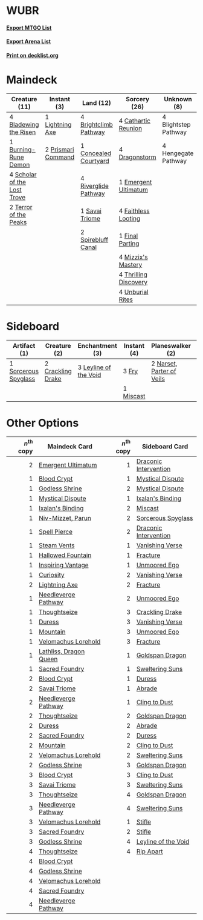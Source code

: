 # WUBR

#### [Export MTGO List](../collection/WUBR/WUBR.txt)
#### [Export Arena List](../collection/WUBR/WUBR_arena.txt)
#### [Print on decklist.org](http://decklist.org/?deckmain=4%09Bladewing%20the%20Risen%0A4%09Blightstep%20Pathway%0A4%09Brightclimb%20Pathway%0A1%09Burning-Rune%20Demon%0A4%09Cathartic%20Reunion%0A1%09Concealed%20Courtyard%0A4%09Dragonstorm%0A1%09Emergent%20Ultimatum%0A4%09Faithless%20Looting%0A1%09Final%20Parting%0A4%09Hengegate%20Pathway%0A1%09Lightning%20Axe%0A4%09Mizzix's%20Mastery%0A2%09Prismari%20Command%0A4%09Riverglide%20Pathway%0A1%09Savai%20Triome%0A4%09Scholar%20of%20the%20Lost%20Trove%0A2%09Spirebluff%20Canal%0A2%09Terror%20of%20the%20Peaks%0A4%09Thrilling%20Discovery%0A4%09Unburial%20Rites&deckside=2%09Crackling%20Drake%0A3%09Fry%0A3%09Leyline%20of%20the%20Void%0A1%09Miscast%0A2%09Narset,%20Parter%20of%20Veils%0A3%09Rip%20Apart%0A1%09Sorcerous%20Spyglass)
# Maindeck

|                                            Creature (11)                                             |                                         Instant (3)                                         |                                           Land (12)                                            |                                          Sorcery (26)                                          |    Unknown (8)     |
|------------------------------------------------------------------------------------------------------|---------------------------------------------------------------------------------------------|------------------------------------------------------------------------------------------------|------------------------------------------------------------------------------------------------|--------------------|
|4 [Bladewing the Risen](http://gatherer.wizards.com/Pages/Card/Details.aspx?multiverseid=433095)      |1 [Lightning Axe](http://gatherer.wizards.com/Pages/Card/Details.aspx?multiverseid=409925)   |4 [Brightclimb Pathway](http://gatherer.wizards.com/Pages/Card/Details.aspx?multiverseid=491911)|4 [Cathartic Reunion](http://gatherer.wizards.com/Pages/Card/Details.aspx?multiverseid=417682)  |4 Blightstep Pathway|
|1 [Burning-Rune Demon](http://gatherer.wizards.com/Pages/Card/Details.aspx?multiverseid=503689)       |2 [Prismari Command](http://gatherer.wizards.com/Pages/Card/Details.aspx?multiverseid=513706)|1 [Concealed Courtyard](http://gatherer.wizards.com/Pages/Card/Details.aspx?multiverseid=417818)|4 [Dragonstorm](http://gatherer.wizards.com/Pages/Card/Details.aspx?multiverseid=178015)        |4 Hengegate Pathway |
|4 [Scholar of the Lost Trove](http://gatherer.wizards.com/Pages/Card/Details.aspx?multiverseid=489181)|                                                                                             |4 [Riverglide Pathway](http://gatherer.wizards.com/Pages/Card/Details.aspx?multiverseid=491920) |1 [Emergent Ultimatum](http://gatherer.wizards.com/Pages/Card/Details.aspx?multiverseid=479705) |                    |
|2 [Terror of the Peaks](http://gatherer.wizards.com/Pages/Card/Details.aspx?multiverseid=485487)      |                                                                                             |1 [Savai Triome](http://gatherer.wizards.com/Pages/Card/Details.aspx?multiverseid=479773)       |4 [Faithless Looting](http://gatherer.wizards.com/Pages/Card/Details.aspx?multiverseid=389512)  |                    |
|                                                                                                      |                                                                                             |2 [Spirebluff Canal](http://gatherer.wizards.com/Pages/Card/Details.aspx?multiverseid=417822)   |1 [Final Parting](http://gatherer.wizards.com/Pages/Card/Details.aspx?multiverseid=442981)      |                    |
|                                                                                                      |                                                                                             |                                                                                                |4 [Mizzix's Mastery](http://gatherer.wizards.com/Pages/Card/Details.aspx?multiverseid=405304)   |                    |
|                                                                                                      |                                                                                             |                                                                                                |4 [Thrilling Discovery](http://gatherer.wizards.com/Pages/Card/Details.aspx?multiverseid=513735)|                    |
|                                                                                                      |                                                                                             |                                                                                                |4 [Unburial Rites](http://gatherer.wizards.com/Pages/Card/Details.aspx?multiverseid=227087)     |                    |


# Sideboard

|                                         Artifact (1)                                          |                                        Creature (2)                                        |                                        Enchantment (3)                                         |                                    Instant (4)                                     |                                          Planeswalker (2)                                          |                                     Sorcery (3)                                      |
|-----------------------------------------------------------------------------------------------|--------------------------------------------------------------------------------------------|------------------------------------------------------------------------------------------------|------------------------------------------------------------------------------------|----------------------------------------------------------------------------------------------------|--------------------------------------------------------------------------------------|
|1 [Sorcerous Spyglass](http://gatherer.wizards.com/Pages/Card/Details.aspx?multiverseid=435407)|2 [Crackling Drake](http://gatherer.wizards.com/Pages/Card/Details.aspx?multiverseid=452913)|3 [Leyline of the Void](http://gatherer.wizards.com/Pages/Card/Details.aspx?multiverseid=107682)|3 [Fry](http://gatherer.wizards.com/Pages/Card/Details.aspx?multiverseid=466894)    |2 [Narset, Parter of Veils](http://gatherer.wizards.com/Pages/Card/Details.aspx?multiverseid=460988)|3 [Rip Apart](http://gatherer.wizards.com/Pages/Card/Details.aspx?multiverseid=513717)|
|                                                                                               |                                                                                            |                                                                                                |1 [Miscast](http://gatherer.wizards.com/Pages/Card/Details.aspx?multiverseid=485380)|                                                                                                    |                                                                                      |


# Other Options

|*n*<sup>th</sup> copy|                                          Maindeck Card                                          |*n*<sup>th</sup> copy|                                         Sideboard Card                                         |
|--------------------:|-------------------------------------------------------------------------------------------------|--------------------:|------------------------------------------------------------------------------------------------|
|                    2|[Emergent Ultimatum](http://gatherer.wizards.com/Pages/Card/Details.aspx?multiverseid=479705)    |                    1|[Draconic Intervention](http://gatherer.wizards.com/Pages/Card/Details.aspx?multiverseid=513573)|
|                    1|[Blood Crypt](http://gatherer.wizards.com/Pages/Card/Details.aspx?multiverseid=97102)            |                    1|[Mystical Dispute](http://gatherer.wizards.com/Pages/Card/Details.aspx?multiverseid=473020)     |
|                    1|[Godless Shrine](http://gatherer.wizards.com/Pages/Card/Details.aspx?multiverseid=405099)        |                    2|[Mystical Dispute](http://gatherer.wizards.com/Pages/Card/Details.aspx?multiverseid=473020)     |
|                    1|[Mystical Dispute](http://gatherer.wizards.com/Pages/Card/Details.aspx?multiverseid=473020)      |                    1|[Ixalan's Binding](http://gatherer.wizards.com/Pages/Card/Details.aspx?multiverseid=435168)     |
|                    1|[Ixalan's Binding](http://gatherer.wizards.com/Pages/Card/Details.aspx?multiverseid=435168)      |                    2|[Miscast](http://gatherer.wizards.com/Pages/Card/Details.aspx?multiverseid=485380)              |
|                    1|[Niv-Mizzet, Parun](http://gatherer.wizards.com/Pages/Card/Details.aspx?multiverseid=452942)     |                    2|[Sorcerous Spyglass](http://gatherer.wizards.com/Pages/Card/Details.aspx?multiverseid=435407)   |
|                    1|[Spell Pierce](http://gatherer.wizards.com/Pages/Card/Details.aspx?multiverseid=425876)          |                    2|[Draconic Intervention](http://gatherer.wizards.com/Pages/Card/Details.aspx?multiverseid=513573)|
|                    1|[Steam Vents](http://gatherer.wizards.com/Pages/Card/Details.aspx?multiverseid=405109)           |                    1|[Vanishing Verse](http://gatherer.wizards.com/Pages/Card/Details.aspx?multiverseid=513736)      |
|                    1|[Hallowed Fountain](http://gatherer.wizards.com/Pages/Card/Details.aspx?multiverseid=97071)      |                    1|[Fracture](http://gatherer.wizards.com/Pages/Card/Details.aspx?multiverseid=513680)             |
|                    1|[Inspiring Vantage](http://gatherer.wizards.com/Pages/Card/Details.aspx?multiverseid=417819)     |                    1|[Unmoored Ego](http://gatherer.wizards.com/Pages/Card/Details.aspx?multiverseid=452962)         |
|                    1|[Curiosity](http://gatherer.wizards.com/Pages/Card/Details.aspx?multiverseid=45240)              |                    2|[Vanishing Verse](http://gatherer.wizards.com/Pages/Card/Details.aspx?multiverseid=513736)      |
|                    2|[Lightning Axe](http://gatherer.wizards.com/Pages/Card/Details.aspx?multiverseid=409925)         |                    2|[Fracture](http://gatherer.wizards.com/Pages/Card/Details.aspx?multiverseid=513680)             |
|                    1|[Needleverge Pathway](http://gatherer.wizards.com/Pages/Card/Details.aspx?multiverseid=491918)   |                    2|[Unmoored Ego](http://gatherer.wizards.com/Pages/Card/Details.aspx?multiverseid=452962)         |
|                    1|[Thoughtseize](http://gatherer.wizards.com/Pages/Card/Details.aspx?multiverseid=438676)          |                    3|[Crackling Drake](http://gatherer.wizards.com/Pages/Card/Details.aspx?multiverseid=452913)      |
|                    1|[Duress](http://gatherer.wizards.com/Pages/Card/Details.aspx?multiverseid=14557)                 |                    3|[Vanishing Verse](http://gatherer.wizards.com/Pages/Card/Details.aspx?multiverseid=513736)      |
|                    1|[Mountain](http://gatherer.wizards.com/Pages/Card/Details.aspx?multiverseid=439859)              |                    3|[Unmoored Ego](http://gatherer.wizards.com/Pages/Card/Details.aspx?multiverseid=452962)         |
|                    1|[Velomachus Lorehold](http://gatherer.wizards.com/Pages/Card/Details.aspx?multiverseid=513737)   |                    3|[Fracture](http://gatherer.wizards.com/Pages/Card/Details.aspx?multiverseid=513680)             |
|                    1|[Lathliss, Dragon Queen](http://gatherer.wizards.com/Pages/Card/Details.aspx?multiverseid=476107)|                    1|[Goldspan Dragon](http://gatherer.wizards.com/Pages/Card/Details.aspx?multiverseid=503751)      |
|                    1|[Sacred Foundry](http://gatherer.wizards.com/Pages/Card/Details.aspx?multiverseid=405106)        |                    1|[Sweltering Suns](http://gatherer.wizards.com/Pages/Card/Details.aspx?multiverseid=426851)      |
|                    2|[Blood Crypt](http://gatherer.wizards.com/Pages/Card/Details.aspx?multiverseid=97102)            |                    1|[Duress](http://gatherer.wizards.com/Pages/Card/Details.aspx?multiverseid=14557)                |
|                    2|[Savai Triome](http://gatherer.wizards.com/Pages/Card/Details.aspx?multiverseid=479773)          |                    1|[Abrade](http://gatherer.wizards.com/Pages/Card/Details.aspx?multiverseid=430772)               |
|                    2|[Needleverge Pathway](http://gatherer.wizards.com/Pages/Card/Details.aspx?multiverseid=491918)   |                    1|[Cling to Dust](http://gatherer.wizards.com/Pages/Card/Details.aspx?multiverseid=476338)        |
|                    2|[Thoughtseize](http://gatherer.wizards.com/Pages/Card/Details.aspx?multiverseid=438676)          |                    2|[Goldspan Dragon](http://gatherer.wizards.com/Pages/Card/Details.aspx?multiverseid=503751)      |
|                    2|[Duress](http://gatherer.wizards.com/Pages/Card/Details.aspx?multiverseid=14557)                 |                    2|[Abrade](http://gatherer.wizards.com/Pages/Card/Details.aspx?multiverseid=430772)               |
|                    2|[Sacred Foundry](http://gatherer.wizards.com/Pages/Card/Details.aspx?multiverseid=405106)        |                    2|[Duress](http://gatherer.wizards.com/Pages/Card/Details.aspx?multiverseid=14557)                |
|                    2|[Mountain](http://gatherer.wizards.com/Pages/Card/Details.aspx?multiverseid=439859)              |                    2|[Cling to Dust](http://gatherer.wizards.com/Pages/Card/Details.aspx?multiverseid=476338)        |
|                    2|[Velomachus Lorehold](http://gatherer.wizards.com/Pages/Card/Details.aspx?multiverseid=513737)   |                    2|[Sweltering Suns](http://gatherer.wizards.com/Pages/Card/Details.aspx?multiverseid=426851)      |
|                    2|[Godless Shrine](http://gatherer.wizards.com/Pages/Card/Details.aspx?multiverseid=405099)        |                    3|[Goldspan Dragon](http://gatherer.wizards.com/Pages/Card/Details.aspx?multiverseid=503751)      |
|                    3|[Blood Crypt](http://gatherer.wizards.com/Pages/Card/Details.aspx?multiverseid=97102)            |                    3|[Cling to Dust](http://gatherer.wizards.com/Pages/Card/Details.aspx?multiverseid=476338)        |
|                    3|[Savai Triome](http://gatherer.wizards.com/Pages/Card/Details.aspx?multiverseid=479773)          |                    3|[Sweltering Suns](http://gatherer.wizards.com/Pages/Card/Details.aspx?multiverseid=426851)      |
|                    3|[Thoughtseize](http://gatherer.wizards.com/Pages/Card/Details.aspx?multiverseid=438676)          |                    4|[Goldspan Dragon](http://gatherer.wizards.com/Pages/Card/Details.aspx?multiverseid=503751)      |
|                    3|[Needleverge Pathway](http://gatherer.wizards.com/Pages/Card/Details.aspx?multiverseid=491918)   |                    4|[Sweltering Suns](http://gatherer.wizards.com/Pages/Card/Details.aspx?multiverseid=426851)      |
|                    3|[Velomachus Lorehold](http://gatherer.wizards.com/Pages/Card/Details.aspx?multiverseid=513737)   |                    1|[Stifle](http://gatherer.wizards.com/Pages/Card/Details.aspx?multiverseid=382377)               |
|                    3|[Sacred Foundry](http://gatherer.wizards.com/Pages/Card/Details.aspx?multiverseid=405106)        |                    2|[Stifle](http://gatherer.wizards.com/Pages/Card/Details.aspx?multiverseid=382377)               |
|                    3|[Godless Shrine](http://gatherer.wizards.com/Pages/Card/Details.aspx?multiverseid=405099)        |                    4|[Leyline of the Void](http://gatherer.wizards.com/Pages/Card/Details.aspx?multiverseid=107682)  |
|                    4|[Thoughtseize](http://gatherer.wizards.com/Pages/Card/Details.aspx?multiverseid=438676)          |                    4|[Rip Apart](http://gatherer.wizards.com/Pages/Card/Details.aspx?multiverseid=513717)            |
|                    4|[Blood Crypt](http://gatherer.wizards.com/Pages/Card/Details.aspx?multiverseid=97102)            |                     |                                                                                                |
|                    4|[Godless Shrine](http://gatherer.wizards.com/Pages/Card/Details.aspx?multiverseid=405099)        |                     |                                                                                                |
|                    4|[Velomachus Lorehold](http://gatherer.wizards.com/Pages/Card/Details.aspx?multiverseid=513737)   |                     |                                                                                                |
|                    4|[Sacred Foundry](http://gatherer.wizards.com/Pages/Card/Details.aspx?multiverseid=405106)        |                     |                                                                                                |
|                    4|[Needleverge Pathway](http://gatherer.wizards.com/Pages/Card/Details.aspx?multiverseid=491918)   |                     |                                                                                                |

